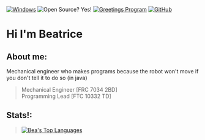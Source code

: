 [![Windows](https://badgen.net/badge/icon/windows?icon=windows&label)](https://microsoft.com/windows/) ![Open Source? Yes!](https://badgen.net/badge/Open%20Source%20%3F/Yes%21/orange?icon=github) [![Greetings Program](https://img.shields.io/badge/Greetings-Programs-blue.svg)](https://en.wikipedia.org/wiki/Tron) [![GitHub](https://img.shields.io/badge/--181717?logo=github&logoColor=ffffff)](https://github.com/)
# Hi I'm Beatrice
## About me:
Mechanical engineer who makes programs because the robot won't move if you don't tell it to do so (in java)
> Mechanical Engineer [FRC 7034 2BD] \
> Programming Lead [FTC 10332 TD] 

## Stats!:
> [![Bea's Top Languages](https://github-readme-stats.vercel.app/api/top-langs/?username=Dassh01&theme=blue-green)](https://github.com/anuraghazra/github-readme-stats)
